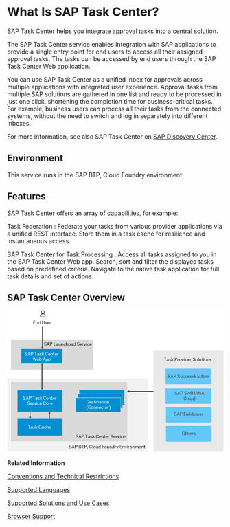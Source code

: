 <!-- loio9693186f1fe54cbe801085d6bdfe8287 -->

# What Is SAP Task Center?

 SAP Task Center helps you integrate approval tasks into a central solution. 

The SAP Task Center service enables integration with SAP applications to provide a single entry point for end users to access all their assigned approval tasks. The tasks can be accessed by end users through the SAP Task Center Web application.

You can use SAP Task Center as a unified inbox for approvals across multiple applications with integrated user experience. Approval tasks from multiple SAP solutions are gathered in one list and ready to be processed in just one click, shortening the completion time for business-critical tasks. For example, business users can process all their tasks from the connected systems, without the need to switch and log in separately into different inboxes.

For more information, see also SAP Task Center on [SAP Discovery Center](https://discovery-center.cloud.sap/serviceCatalog/sap-task-center?region=all).



## Environment

This service runs in the SAP BTP, Cloud Foundry environment.



## Features

SAP Task Center offers an array of capabilities, for example:

  Task Federation 
 :   Federate your tasks from various provider applications via a unified REST interface. Store them in a task cache for resilience and instantaneous access.

   SAP Task Center for Task Processing 
 :   Access all tasks assigned to you in the SAP Task Center Web app. Search, sort and filter the displayed tasks based on predefined criteria. Navigate to the native task application for full task details and set of actions.

 

## SAP Task Center Overview

![](images/Inbox_Overview_Graphic_efd3c8f.png)

**Related Information**  


[Conventions and Technical Restrictions](conventions-and-technical-restrictions-f0f13bf.md "These conventions and restrictions apply to the SAP Task Center.")

[Supported Languages](supported-languages-c66c693.md "")

[Supported Solutions and Use Cases](supported-solutions-and-use-cases-758209c.md "See the list of the supported solutions and use cases in SAP Task Center.")

[Browser Support](browser-support-d769477.md "")

